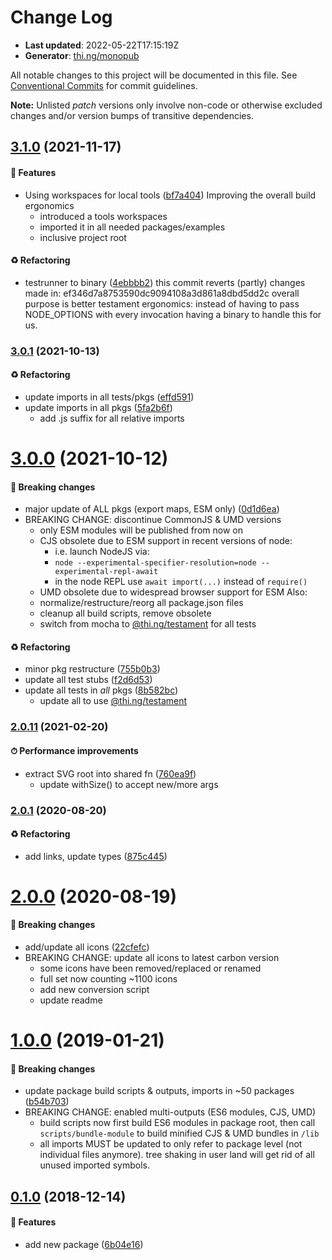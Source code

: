 # Change Log

- **Last updated**: 2022-05-22T17:15:19Z
- **Generator**: [thi.ng/monopub](https://thi.ng/monopub)

All notable changes to this project will be documented in this file.
See [Conventional Commits](https://conventionalcommits.org/) for commit guidelines.

**Note:** Unlisted _patch_ versions only involve non-code or otherwise excluded changes
and/or version bumps of transitive dependencies.

## [3.1.0](https://github.com/thi-ng/umbrella/tree/@thi.ng/hiccup-carbon-icons@3.1.0) (2021-11-17)

#### 🚀 Features

- Using workspaces for local tools ([bf7a404](https://github.com/thi-ng/umbrella/commit/bf7a404))
  Improving the overall build ergonomics
  - introduced a tools workspaces
  - imported it in all needed packages/examples
  - inclusive project root

#### ♻️ Refactoring

- testrunner to binary ([4ebbbb2](https://github.com/thi-ng/umbrella/commit/4ebbbb2))
  this commit reverts (partly) changes made in:
  ef346d7a8753590dc9094108a3d861a8dbd5dd2c
  overall purpose is better testament ergonomics:
  instead of having to pass NODE_OPTIONS with every invocation
  having a binary to handle this for us.

### [3.0.1](https://github.com/thi-ng/umbrella/tree/@thi.ng/hiccup-carbon-icons@3.0.1) (2021-10-13)

#### ♻️ Refactoring

- update imports in all tests/pkgs ([effd591](https://github.com/thi-ng/umbrella/commit/effd591))
- update imports in all pkgs ([5fa2b6f](https://github.com/thi-ng/umbrella/commit/5fa2b6f))
  - add .js suffix for all relative imports

# [3.0.0](https://github.com/thi-ng/umbrella/tree/@thi.ng/hiccup-carbon-icons@3.0.0) (2021-10-12)

#### 🛑 Breaking changes

- major update of ALL pkgs (export maps, ESM only) ([0d1d6ea](https://github.com/thi-ng/umbrella/commit/0d1d6ea))
- BREAKING CHANGE: discontinue CommonJS & UMD versions
  - only ESM modules will be published from now on
  - CJS obsolete due to ESM support in recent versions of node:
    - i.e. launch NodeJS via:
    - `node --experimental-specifier-resolution=node --experimental-repl-await`
    - in the node REPL use `await import(...)` instead of `require()`
  - UMD obsolete due to widespread browser support for ESM
  Also:
  - normalize/restructure/reorg all package.json files
  - cleanup all build scripts, remove obsolete
  - switch from mocha to [@thi.ng/testament](https://github.com/thi-ng/umbrella/tree/main/packages/testament) for all tests

#### ♻️ Refactoring

- minor pkg restructure ([755b0b3](https://github.com/thi-ng/umbrella/commit/755b0b3))
- update all test stubs ([f2d6d53](https://github.com/thi-ng/umbrella/commit/f2d6d53))
- update all tests in _all_ pkgs ([8b582bc](https://github.com/thi-ng/umbrella/commit/8b582bc))
  - update all to use [@thi.ng/testament](https://github.com/thi-ng/umbrella/tree/main/packages/testament)

### [2.0.11](https://github.com/thi-ng/umbrella/tree/@thi.ng/hiccup-carbon-icons@2.0.11) (2021-02-20)

#### ⏱ Performance improvements

- extract SVG root into shared fn ([760ea9f](https://github.com/thi-ng/umbrella/commit/760ea9f))
  - update withSize() to accept new/more args

### [2.0.1](https://github.com/thi-ng/umbrella/tree/@thi.ng/hiccup-carbon-icons@2.0.1) (2020-08-20)

#### ♻️ Refactoring

- add links, update types ([875c445](https://github.com/thi-ng/umbrella/commit/875c445))

# [2.0.0](https://github.com/thi-ng/umbrella/tree/@thi.ng/hiccup-carbon-icons@2.0.0) (2020-08-19)

#### 🛑 Breaking changes

- add/update all icons ([22cfefc](https://github.com/thi-ng/umbrella/commit/22cfefc))
- BREAKING CHANGE: update all icons to latest carbon version
  - some icons have been removed/replaced or renamed
  - full set now counting ~1100 icons
  - add new conversion script
  - update readme

# [1.0.0](https://github.com/thi-ng/umbrella/tree/@thi.ng/hiccup-carbon-icons@1.0.0) (2019-01-21)

#### 🛑 Breaking changes

- update package build scripts & outputs, imports in ~50 packages ([b54b703](https://github.com/thi-ng/umbrella/commit/b54b703))
- BREAKING CHANGE: enabled multi-outputs (ES6 modules, CJS, UMD)
  - build scripts now first build ES6 modules in package root, then call
    `scripts/bundle-module` to build minified CJS & UMD bundles in `/lib`
  - all imports MUST be updated to only refer to package level
    (not individual files anymore). tree shaking in user land will get rid of
    all unused imported symbols.

## [0.1.0](https://github.com/thi-ng/umbrella/tree/@thi.ng/hiccup-carbon-icons@0.1.0) (2018-12-14)

#### 🚀 Features

- add new package ([6b04e16](https://github.com/thi-ng/umbrella/commit/6b04e16))
